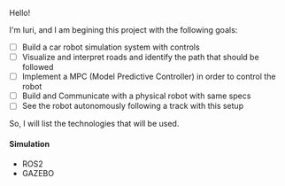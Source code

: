 Hello!

I'm Iuri, and I am begining this project with the following goals:

- [ ] Build a car robot simulation system with controls 
- [ ] Visualize and interpret roads and identify the path that should be followed
- [ ] Implement a MPC (Model Predictive Controller) in order to control the robot
- [ ] Build and Communicate with a physical robot with same specs
- [ ] See the robot autonomously following a track with this setup

So, I will list the technologies that will be used.

#### Simulation
- ROS2
- GAZEBO